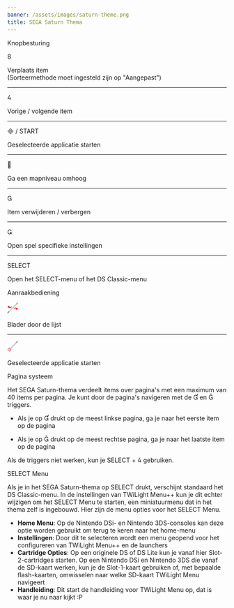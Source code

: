 ```yaml
---
banner: /assets/images/saturn-theme.png
title: SEGA Saturn Thema
---
```


<div id="button-controls" class="section-title">Knopbesturing</div>
<div class="section-body">
    <div class="button-action-group">
        <p class="button-action button">&#xE079;</p>
        <p class="button-action-text">Verplaats item<br>(Sorteermethode moet ingesteld zijn op "Aangepast")</p>
    </div>
    <hr>
    <div class="button-action-group">
        <p class="button-action button">&#xE07E;</p>
        <p class="button-action-text">Vorige / volgende item</p>
    </div>
    <hr>
    <div class="button-action-group">
        <p class="button-action"><span class="button">&#xE000; /</span> START</p>
        <p class="button-action-text">Geselecteerde applicatie starten</p>
    </div>
    <hr>
    <div class="button-action-group">
        <p class="button-action button">&#xE001;</p>
        <p class="button-action-text">Ga een mapniveau omhoog</p>
    </div>
    <hr>
    <div class="button-action-group">
        <p class="button-action button">&#xE002;</p>
        <p class="button-action-text">Item verwijderen / verbergen</p>
    </div>
    <hr>
    <div class="button-action-group">
        <p class="button-action button">&#xE003;</p>
        <p class="button-action-text">Open spel specifieke instellingen</p>
    </div>
    <hr>
    <div class="button-action-group">
        <p class="button-action">SELECT</p>
        <p class="button-action-text">Open het SELECT-menu of het DS Classic-menu</p>
    </div>
</div>

<div id="touch-controls" class="section-title">Aanraakbediening</div>
<div class="section-body">
    <div class="button-action-group">
        <p class="button-action"><img src="/assets/images/left-right.png"></p>
        <p class="button-action-text">Blader door de lijst</p>
    </div>
    <hr>
    <div class="button-action-group">
        <p class="button-action"><img src="/assets/images/tap.png"></p>
        <p class="button-action-text">Geselecteerde applicatie starten</p>
    </div>
    <!-- <hr>
    <div>
        <p>
            If the Sort Method is set to "Custom", you can drag the icon up to move it.
        </p>
    </div> -->
</div>

<div id="page-system" class="section-title">Pagina systeem</div>
<div class="section-body">
    <p>
        Het SEGA Saturn-thema verdeelt items over pagina's met een maximum van 40 items per pagina. Je kunt door de pagina's navigeren met de &#xE004; en &#xE005; triggers.
    </p>
    <ul>
        <li><p>Als je op &#xE004; drukt op de meest linkse pagina, ga je naar het eerste item op de pagina</p></li>
        <li><p>Als je op &#xE005; drukt op de meest rechtse pagina, ga je naar het laatste item op de pagina</p></li>
    </ul>
    <p>
        Als de triggers niet werken, kun je SELECT + &#xE07E; gebruiken.
    </p>
</div>

<div id="select-menu" class="section-title">SELECT Menu</div>
<div class="section-body">
    <p>
        Als je in het SEGA Saturn-thema op SELECT drukt, verschijnt standaard het DS Classic-menu. In de instellingen van TWiLight Menu++ kun je dit echter wijzigen om het SELECT Menu te starten, een miniatuurmenu dat in het thema zelf is ingebouwd. Hier zijn de menu opties voor het SELECT Menu.
    </p>
    <ul>
        <li><strong>Home Menu</strong>: Op de Nintendo DSi- en Nintendo 3DS-consoles kan deze optie worden gebruikt om terug te keren naar het home-menu</li>
        <li><strong>Instellingen</strong>: Door dit te selecteren wordt een menu geopend voor het configureren van TWiLight Menu++ en de launchers</li>
        <li><strong>Cartridge Opties</strong>: Op een originele DS of DS Lite kun je vanaf hier Slot-2-cartridges starten. Op een Nintendo DSi en Nintendo 3DS die vanaf de SD-kaart werken, kun je de Slot-1-kaart gebruiken of, met bepaalde flash-kaarten, omwisselen naar welke SD-kaart TWiLight Menu navigeert</li>
        <li><strong>Handleiding</strong>: Dit start de handleiding voor TWiLight Menu op, dat is waar je nu naar kijkt :P</li>
    </ul>
</div>
